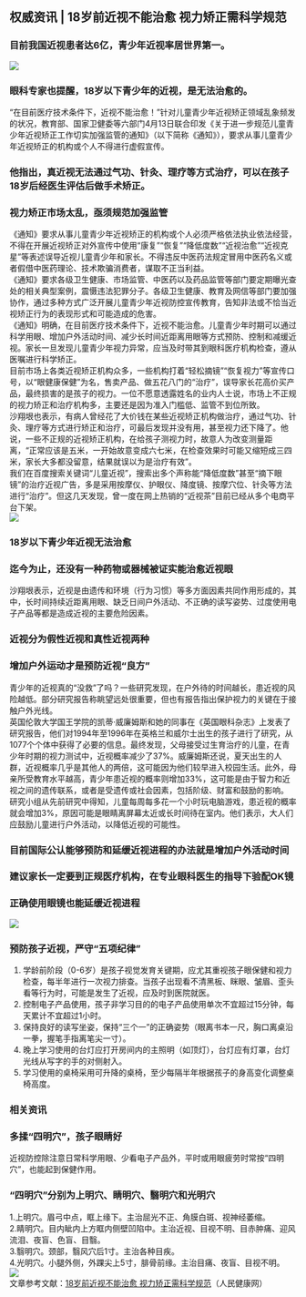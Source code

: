 ## 权威资讯 | 18岁前近视不能治愈 视力矫正需科学规范  
### 目前我国近视患者达6亿，青少年近视率居世界第一。  
![](http://cdncms.v-keep.cn/wp-content/uploads/2019/08/u18317713811529480049fm26gp0-1.jpg)  
### 眼科专家也提醒，18岁以下青少年的近视，是无法治愈的。  
“在目前医疗技术条件下，近视不能治愈！”针对儿童青少年近视矫正领域乱象频发的状况，教育部、国家卫健委等六部门4月13日联合印发《关于进一步规范儿童青少年近视矫正工作切实加强监管的通知》（以下简称《通知》），要求从事儿童青少年近视矫正的机构或个人不得进行虚假宣传。  
### 他指出，真近视无法通过气功、针灸、理疗等方式治疗，可以在孩子18岁后经医生评估后做手术矫正。  
### 视力矫正市场太乱，亟须规范加强监管  
《通知》要求从事儿童青少年近视矫正的机构或个人必须严格依法执业依法经营，不得在开展近视矫正对外宣传中使用“康复”“恢复”“降低度数”“近视治愈”“近视克星”等表述误导近视儿童青少年和家长。不得违反中医药法规定冒用中医药名义或者假借中医药理论、技术欺骗消费者，谋取不正当利益。  
《通知》要求各级卫生健康、市场监管、中医药以及药品监管等部门要定期曝光查处的相关典型案例，震慑违法犯罪分子。各级卫生健康、教育及网信等部门要加强协作，通过多种方式广泛开展儿童青少年近视防控宣传教育，告知非法或不恰当近视矫正行为的表现形式和可能造成的危害。  
《通知》明确，在目前医疗技术条件下，近视不能治愈。儿童青少年时期可以通过科学用眼、增加户外活动时间、减少长时间近距离用眼等方式预防、控制和减缓近视。家长一旦发现儿童青少年视力异常，应当及时带其到眼科医疗机构检查，遵从医嘱进行科学矫正。  
目前市场上各类近视矫正机构众多，一些机构打着“轻松摘镜”“恢复视力”等宣传口号，以“眼健康保健”为名，售卖产品、做五花八门的“治疗”，误导家长花高价买产品，最终损害的是孩子的视力。一位不愿意透露姓名的业内人士说，市场上不正规的视力矫正和治疗机构多，主要还是因为准入门槛低、监管不到位所致。  
沙翔垠也表示，有病人曾经花了大价钱在某些近视矫正机构做治疗，通过气功、针灸、理疗等方式进行矫正和治疗，可最后发现并没有用，甚至视力还下降了。他说，一些不正规的近视矫正机构，在给孩子测视力时，故意人为改变测量距离，“正常应该是五米，一开始故意变成六七米，在检查效果时可能又缩短成三四米，家长大多都没留意，结果就误以为是治疗有效”。  
我们在百度搜索关键词“儿童近视”，搜索出多个声称能“降低度数”甚至“摘下眼镜”的治疗近视广告，多是采用按摩仪、护眼仪、降度镜、按摩穴位、针灸等方法进行“治疗”。但这几天发现，曾一度在网上热销的“近视茶”目前已经从多个电商平台下架。  
![](http://cdncms.v-keep.cn/wp-content/uploads/2019/08/u39362964361402861505fm26gp0.gif)  
### 18岁以下青少年近视无法治愈  
### 迄今为止，还没有一种药物或器械被证实能治愈近视眼  
沙翔垠表示，近视是由遗传和环境（行为习惯）等多方面因素共同作用形成的，其中，长时间持续近距离用眼、缺乏日间户外活动、不正确的读写姿势、过度使用电子产品等都是造成近视的主要危险因素。  
### 近视分为假性近视和真性近视两种  
### 增加户外运动才是预防近视“良方”  
青少年的近视真的“没救”了吗？一些研究发现，在户外待的时间越长，患近视的风险越低。部分研究报告称眺望远处很重要，但也有报告指出保护视力的关键在于接触户外光线。  
英国伦敦大学国王学院的凯蒂·威廉姆斯和她的同事在《英国眼科杂志》上发表了研究报告，他们对1994年至1996年在英格兰和威尔士出生的孩子进行了研究，从1077个个体中获得了必要的信息。最终发现，父母接受过生育治疗的儿童，在青少年时期的视力测试中，近视概率减少了37%。威廉姆斯还说，夏天出生的人群，近视概率几乎是其他人的两倍，这可能因为他们较早进入校园生活。此外，母亲所受教育水平越高，青少年患近视的概率则增加33%，这可能是由于智力和近视之间的遗传联系，或者是受遗传或社会因素，包括阶级、财富和鼓励的影响。  
研究小组从先前研究中得知，儿童每周每多花一个小时玩电脑游戏，患近视的概率就会增加3%，原因可能是眼睛离屏幕太近或长时间待在室内。他们表示，大人们应鼓励儿童进行户外活动，以降低近视的可能性。  
### 目前国际公认能够预防和延缓近视进程的办法就是增加户外活动时间  
### 建议家长一定要到正规医疗机构，在专业眼科医生的指导下验配OK镜  
### 正确使用眼镜也能延缓近视进程  
![](http://cdncms.v-keep.cn/wp-content/uploads/2019/08/v2-d29e27f27544e1c18db6ceae58221df9_1200x500.jpg)  
### 预防孩子近视，严守“五项纪律”  
1. 学龄前阶段（0-6岁）是孩子视觉发育关键期，应尤其重视孩子眼保健和视力检查，每半年进行一次视力排查。当孩子出现看不清黑板、眯眼、皱眉、歪头看等行为时，可能是发生了近视，应及时到医院就医。  
2. 控制电子产品使用，孩子非学习目的的电子产品使用单次不宜超过15分钟，每天累计不宜超过1小时。  
3. 保持良好的读写坐姿，保持“三个一”的正确姿势（眼离书本一尺，胸口离桌沿一拳，握笔手指离笔尖一寸）。  
4. 晚上学习使用的台灯应打开房间内的主照明（如顶灯），台灯应有灯罩，台灯光线从写字的手的对侧射入。  
5. 学习使用的桌椅采用可升降的桌椅，至少每隔半年根据孩子的身高变化调整桌椅高度。  
### 相关资讯  
### 多揉“四明穴”，孩子眼睛好  
近视防控除注意日常科学用眼、少看电子产品外，平时或用眼疲劳时常按“四明穴”，也能起到保健作用。  
### “四明穴”分别为上明穴、睛明穴、翳明穴和光明穴  
1.上明穴。眉弓中点，眶上缘下。主治屈光不正、角膜白斑、视神经萎缩。  
2.睛明穴。目内眦内上方眶内侧壁凹陷中。主治近视、目视不明、目赤肿痛、迎风流泪、夜盲、色盲、目翳。  
3.翳明穴。颈部，翳风穴后1寸。主治各种目疾。  
4.光明穴。小腿外侧，外踝尖上5寸，腓骨前缘。主治目痛、夜盲、目视不明。  
![](http://cdncms.v-keep.cn/wp-content/uploads/2019/07/timg-1-3.jpg)  
 文章参考文献：<a href="http://health.people.com.cn/n1/2019/0527/c14739-31104642.html">18岁前近视不能治愈&nbsp;视力矫正需科学规范</a>（人民健康网）  
